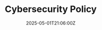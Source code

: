 ---
title: Cybersecurity Policy
linkTitle: Cybersecurity Policy
date: '2025-05-01T21:06:00Z'
weight: 1
description: Green Orbit Digital's Cybersecurity Policy outlines measures to protect
  information systems and data, ensuring compliance with UK Cyber Essentials, GDPR,
  and ISO 27001. It includes guidelines on user access control, malware protection,
  secure configurations, backup procedures, and employee responsibilities to mitigate
  cybersecurity risks.
draft: false
ref: cybersecurity-policy
---